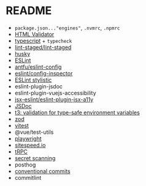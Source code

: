 # README

- `package.json..."engines"`, `.nvmrc`, `.npmrc`
- [HTML Validator](https://nuxt.com/modules/html-validator)
- [typescript](https://www.typescriptlang.org/) + `typecheck`
- [lint-staged/lint-staged](https://github.com/lint-staged/lint-staged)
- [husky](https://github.com/typicode/husky)
- [ESLint](https://eslint.org/)
- [antfu/eslint-config](https://github.com/antfu/eslint-config)
- [eslint/config-inspector](https://github.com/eslint/config-inspector)
- [ESLint stylistic](https://eslint.style/)
- eslint-plugin-jsdoc
- eslint-plugin-vuejs-accessibility
- [jsx-eslint/eslint-plugin-jsx-a11y](https://github.com/jsx-eslint/eslint-plugin-jsx-a11y)
- [JSDoc](https://github.com/gajus/eslint-plugin-jsdoc)
- [t3: validation for type-safe environment variables](https://github.com/t3-oss/t3-env)
- [zod](https://zod.dev/)
- [vitest](https://vitest.dev/)
- @vue/test-utils
- [playwright](https://playwright.dev/)
- [sitespeed.io](https://www.sitespeed.io/)
- [tRPC](https://trpc.io/)
- [secret scanning](https://infisical.com/docs/cli/scanning-overview#automatically-scan-changes-before-you-commit)
- posthog
- [conventional commits](https://marketplace.visualstudio.com/items?itemName=vivaxy.vscode-conventional-commits)
- commitlint

